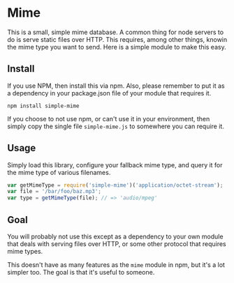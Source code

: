 # Mime

This is a small, simple mime database.  A common thing for node servers to do is serve static files over HTTP.
This requires, among other things, knowin the mime type you want to send.  Here is a simple module to make this easy.

## Install

If you use NPM, then install this via npm.  Also, please remember to put it as a dependency in your package.json file of your module that requires it.

    npm install simple-mime

If you choose to not use npm, or can't use it in your environment, then simply copy the single file `simple-mime.js` to somewhere you can require it.

## Usage

Simply load this library, configure your fallback mime type, and query it for the mime type of various filenames.

```js
var getMimeType = require('simple-mime')('application/octet-stream');
var file = '/bar/foo/baz.mp3';
var type = getMimeType(file); // => 'audio/mpeg'
```

## Goal

You will probably not use this except as a dependency to your own module that deals with serving files over HTTP, or some other protocol that requires mime types.

This doesn't have as many features as the `mime` module in npm, but it's a lot simpler too.  The goal is that it's useful to someone.
